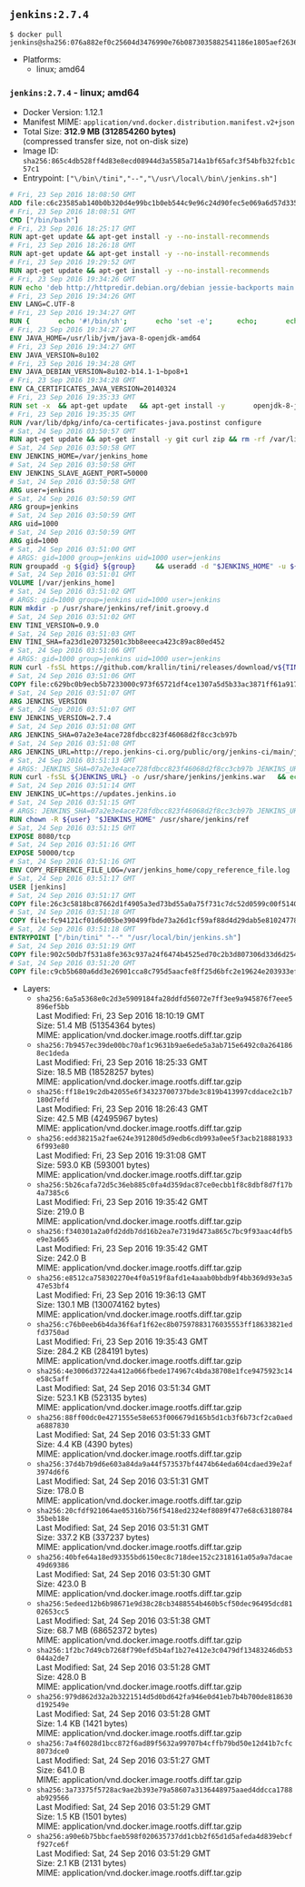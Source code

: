 ## `jenkins:2.7.4`

```console
$ docker pull jenkins@sha256:076a882ef0c25604d3476990e76b0873035882541186e1805aef2636ba63d197
```

-	Platforms:
	-	linux; amd64

### `jenkins:2.7.4` - linux; amd64

-	Docker Version: 1.12.1
-	Manifest MIME: `application/vnd.docker.distribution.manifest.v2+json`
-	Total Size: **312.9 MB (312854260 bytes)**  
	(compressed transfer size, not on-disk size)
-	Image ID: `sha256:865c4db528ff4d83e8ecd08944d3a5585a714a1bf65afc3f54bfb32fcb1c57c1`
-	Entrypoint: `["\/bin\/tini","--","\/usr\/local\/bin\/jenkins.sh"]`

```dockerfile
# Fri, 23 Sep 2016 18:08:50 GMT
ADD file:c6c23585ab140b0b320d4e99bc1b0eb544c9e96c24d90fec5e069a6d57d335ca in / 
# Fri, 23 Sep 2016 18:08:51 GMT
CMD ["/bin/bash"]
# Fri, 23 Sep 2016 18:25:17 GMT
RUN apt-get update && apt-get install -y --no-install-recommends 		ca-certificates 		curl 		wget 	&& rm -rf /var/lib/apt/lists/*
# Fri, 23 Sep 2016 18:26:18 GMT
RUN apt-get update && apt-get install -y --no-install-recommends 		bzr 		git 		mercurial 		openssh-client 		subversion 				procps 	&& rm -rf /var/lib/apt/lists/*
# Fri, 23 Sep 2016 19:29:52 GMT
RUN apt-get update && apt-get install -y --no-install-recommends 		bzip2 		unzip 		xz-utils 	&& rm -rf /var/lib/apt/lists/*
# Fri, 23 Sep 2016 19:34:26 GMT
RUN echo 'deb http://httpredir.debian.org/debian jessie-backports main' > /etc/apt/sources.list.d/jessie-backports.list
# Fri, 23 Sep 2016 19:34:26 GMT
ENV LANG=C.UTF-8
# Fri, 23 Sep 2016 19:34:27 GMT
RUN { 		echo '#!/bin/sh'; 		echo 'set -e'; 		echo; 		echo 'dirname "$(dirname "$(readlink -f "$(which javac || which java)")")"'; 	} > /usr/local/bin/docker-java-home 	&& chmod +x /usr/local/bin/docker-java-home
# Fri, 23 Sep 2016 19:34:27 GMT
ENV JAVA_HOME=/usr/lib/jvm/java-8-openjdk-amd64
# Fri, 23 Sep 2016 19:34:27 GMT
ENV JAVA_VERSION=8u102
# Fri, 23 Sep 2016 19:34:28 GMT
ENV JAVA_DEBIAN_VERSION=8u102-b14.1-1~bpo8+1
# Fri, 23 Sep 2016 19:34:28 GMT
ENV CA_CERTIFICATES_JAVA_VERSION=20140324
# Fri, 23 Sep 2016 19:35:33 GMT
RUN set -x 	&& apt-get update 	&& apt-get install -y 		openjdk-8-jdk="$JAVA_DEBIAN_VERSION" 		ca-certificates-java="$CA_CERTIFICATES_JAVA_VERSION" 	&& rm -rf /var/lib/apt/lists/* 	&& [ "$JAVA_HOME" = "$(docker-java-home)" ]
# Fri, 23 Sep 2016 19:35:35 GMT
RUN /var/lib/dpkg/info/ca-certificates-java.postinst configure
# Sat, 24 Sep 2016 03:50:57 GMT
RUN apt-get update && apt-get install -y git curl zip && rm -rf /var/lib/apt/lists/*
# Sat, 24 Sep 2016 03:50:58 GMT
ENV JENKINS_HOME=/var/jenkins_home
# Sat, 24 Sep 2016 03:50:58 GMT
ENV JENKINS_SLAVE_AGENT_PORT=50000
# Sat, 24 Sep 2016 03:50:58 GMT
ARG user=jenkins
# Sat, 24 Sep 2016 03:50:59 GMT
ARG group=jenkins
# Sat, 24 Sep 2016 03:50:59 GMT
ARG uid=1000
# Sat, 24 Sep 2016 03:50:59 GMT
ARG gid=1000
# Sat, 24 Sep 2016 03:51:00 GMT
# ARGS: gid=1000 group=jenkins uid=1000 user=jenkins
RUN groupadd -g ${gid} ${group}     && useradd -d "$JENKINS_HOME" -u ${uid} -g ${gid} -m -s /bin/bash ${user}
# Sat, 24 Sep 2016 03:51:01 GMT
VOLUME [/var/jenkins_home]
# Sat, 24 Sep 2016 03:51:02 GMT
# ARGS: gid=1000 group=jenkins uid=1000 user=jenkins
RUN mkdir -p /usr/share/jenkins/ref/init.groovy.d
# Sat, 24 Sep 2016 03:51:02 GMT
ENV TINI_VERSION=0.9.0
# Sat, 24 Sep 2016 03:51:03 GMT
ENV TINI_SHA=fa23d1e20732501c3bb8eeeca423c89ac80ed452
# Sat, 24 Sep 2016 03:51:06 GMT
# ARGS: gid=1000 group=jenkins uid=1000 user=jenkins
RUN curl -fsSL https://github.com/krallin/tini/releases/download/v${TINI_VERSION}/tini-static -o /bin/tini && chmod +x /bin/tini   && echo "$TINI_SHA  /bin/tini" | sha1sum -c -
# Sat, 24 Sep 2016 03:51:06 GMT
COPY file:c629bc0b9ecb5b7233000c973f65721df4ce1307a5d5b33ac3871ff61a9172ff in /usr/share/jenkins/ref/init.groovy.d/tcp-slave-agent-port.groovy 
# Sat, 24 Sep 2016 03:51:07 GMT
ARG JENKINS_VERSION
# Sat, 24 Sep 2016 03:51:07 GMT
ENV JENKINS_VERSION=2.7.4
# Sat, 24 Sep 2016 03:51:08 GMT
ARG JENKINS_SHA=07a2e3e4ace728fdbcc823f46068d2f8cc3cb97b
# Sat, 24 Sep 2016 03:51:08 GMT
ARG JENKINS_URL=http://repo.jenkins-ci.org/public/org/jenkins-ci/main/jenkins-war/2.7.4/jenkins-war-2.7.4.war
# Sat, 24 Sep 2016 03:51:13 GMT
# ARGS: JENKINS_SHA=07a2e3e4ace728fdbcc823f46068d2f8cc3cb97b JENKINS_URL=http://repo.jenkins-ci.org/public/org/jenkins-ci/main/jenkins-war/2.7.4/jenkins-war-2.7.4.war gid=1000 group=jenkins uid=1000 user=jenkins
RUN curl -fsSL ${JENKINS_URL} -o /usr/share/jenkins/jenkins.war   && echo "${JENKINS_SHA}  /usr/share/jenkins/jenkins.war" | sha1sum -c -
# Sat, 24 Sep 2016 03:51:14 GMT
ENV JENKINS_UC=https://updates.jenkins.io
# Sat, 24 Sep 2016 03:51:15 GMT
# ARGS: JENKINS_SHA=07a2e3e4ace728fdbcc823f46068d2f8cc3cb97b JENKINS_URL=http://repo.jenkins-ci.org/public/org/jenkins-ci/main/jenkins-war/2.7.4/jenkins-war-2.7.4.war gid=1000 group=jenkins uid=1000 user=jenkins
RUN chown -R ${user} "$JENKINS_HOME" /usr/share/jenkins/ref
# Sat, 24 Sep 2016 03:51:15 GMT
EXPOSE 8080/tcp
# Sat, 24 Sep 2016 03:51:16 GMT
EXPOSE 50000/tcp
# Sat, 24 Sep 2016 03:51:16 GMT
ENV COPY_REFERENCE_FILE_LOG=/var/jenkins_home/copy_reference_file.log
# Sat, 24 Sep 2016 03:51:17 GMT
USER [jenkins]
# Sat, 24 Sep 2016 03:51:17 GMT
COPY file:26c3c5818bc87662d1f4905a3ed73bd55a0a75f731c7dc52d0599c00f51408e9 in /usr/local/bin/jenkins-support 
# Sat, 24 Sep 2016 03:51:18 GMT
COPY file:fc94121cf01d6d05be390499fbde73a26d1cf59af88d4d29dab5e81024778028 in /usr/local/bin/jenkins.sh 
# Sat, 24 Sep 2016 03:51:18 GMT
ENTRYPOINT ["/bin/tini" "--" "/usr/local/bin/jenkins.sh"]
# Sat, 24 Sep 2016 03:51:19 GMT
COPY file:902c50db7f531a8fe363c937a24f6474b4525ed70c2b3d807306d33d6d254a9d in /usr/local/bin/plugins.sh 
# Sat, 24 Sep 2016 03:51:20 GMT
COPY file:c9cb5b680a6dd3e26901cca8c795d5aacfe8ff25d6bfc2e19624e203933efea7 in /usr/local/bin/install-plugins.sh 
```

-	Layers:
	-	`sha256:6a5a5368e0c2d3e5909184fa28ddfd56072e7ff3ee9a945876f7eee5896ef5bb`  
		Last Modified: Fri, 23 Sep 2016 18:10:19 GMT  
		Size: 51.4 MB (51354364 bytes)  
		MIME: application/vnd.docker.image.rootfs.diff.tar.gzip
	-	`sha256:7b9457ec39de00bc70af1c9631b9ae6ede5a3ab715e6492c0a2641868ec1deda`  
		Last Modified: Fri, 23 Sep 2016 18:25:33 GMT  
		Size: 18.5 MB (18528257 bytes)  
		MIME: application/vnd.docker.image.rootfs.diff.tar.gzip
	-	`sha256:ff18e19c2db42055e6f34323700737bde3c819b413997cddace2c1b7180d7efd`  
		Last Modified: Fri, 23 Sep 2016 18:26:43 GMT  
		Size: 42.5 MB (42495967 bytes)  
		MIME: application/vnd.docker.image.rootfs.diff.tar.gzip
	-	`sha256:edd38215a2fae624e391280d5d9edb6cdb993a0ee5f3acb2188819336f993e80`  
		Last Modified: Fri, 23 Sep 2016 19:31:08 GMT  
		Size: 593.0 KB (593001 bytes)  
		MIME: application/vnd.docker.image.rootfs.diff.tar.gzip
	-	`sha256:5b26cafa72d5c36eb885c0fa4d359dac87ce0ecbb1f8c8dbf8d7f17b4a7385c6`  
		Last Modified: Fri, 23 Sep 2016 19:35:42 GMT  
		Size: 219.0 B  
		MIME: application/vnd.docker.image.rootfs.diff.tar.gzip
	-	`sha256:f340301a2a0fd2ddb7dd16b2ea7e7319d473a865c7bc9f93aac4dfb5e9e3a665`  
		Last Modified: Fri, 23 Sep 2016 19:35:42 GMT  
		Size: 242.0 B  
		MIME: application/vnd.docker.image.rootfs.diff.tar.gzip
	-	`sha256:e8512ca758302270e4f0a519f8afd1e4aaab0bbdb9f4bb369d93e3a547e53bf4`  
		Last Modified: Fri, 23 Sep 2016 19:36:13 GMT  
		Size: 130.1 MB (130074162 bytes)  
		MIME: application/vnd.docker.image.rootfs.diff.tar.gzip
	-	`sha256:c76b0eeb6b4da36f6af1f62ec8b07597883176035553ff18633821edfd3750ad`  
		Last Modified: Fri, 23 Sep 2016 19:35:43 GMT  
		Size: 284.2 KB (284191 bytes)  
		MIME: application/vnd.docker.image.rootfs.diff.tar.gzip
	-	`sha256:4e3006d37224a412a066fbede174967c4bda38708e1fce9475923c14e58c5aff`  
		Last Modified: Sat, 24 Sep 2016 03:51:34 GMT  
		Size: 523.1 KB (523135 bytes)  
		MIME: application/vnd.docker.image.rootfs.diff.tar.gzip
	-	`sha256:88ff00dc0e4271555e58e653f006679d165b5d1cb3f6b73cf2ca0aeda6887830`  
		Last Modified: Sat, 24 Sep 2016 03:51:33 GMT  
		Size: 4.4 KB (4390 bytes)  
		MIME: application/vnd.docker.image.rootfs.diff.tar.gzip
	-	`sha256:37d4b7b9d6e603a84da9a44f573537bf4474b64eda604cdaed39e2af3974d6f6`  
		Last Modified: Sat, 24 Sep 2016 03:51:31 GMT  
		Size: 178.0 B  
		MIME: application/vnd.docker.image.rootfs.diff.tar.gzip
	-	`sha256:20cfdf921064ae05316b756f5418ed2324ef8089f477e68c6318078435beb18e`  
		Last Modified: Sat, 24 Sep 2016 03:51:31 GMT  
		Size: 337.2 KB (337237 bytes)  
		MIME: application/vnd.docker.image.rootfs.diff.tar.gzip
	-	`sha256:40bfe64a18ed93355bd6150ec8c718dee152c2318161a05a9a7dacae49d69386`  
		Last Modified: Sat, 24 Sep 2016 03:51:30 GMT  
		Size: 423.0 B  
		MIME: application/vnd.docker.image.rootfs.diff.tar.gzip
	-	`sha256:5edeed12b6b98671e9d38c28cb3488554b460b5cf50dec96495dcd8102653cc5`  
		Last Modified: Sat, 24 Sep 2016 03:51:38 GMT  
		Size: 68.7 MB (68652372 bytes)  
		MIME: application/vnd.docker.image.rootfs.diff.tar.gzip
	-	`sha256:1f2bc7d49cb7268f790efd5b4af1b27e412e3c0479df13483246db53044a2de7`  
		Last Modified: Sat, 24 Sep 2016 03:51:28 GMT  
		Size: 428.0 B  
		MIME: application/vnd.docker.image.rootfs.diff.tar.gzip
	-	`sha256:979d862d32a2b3221514d5d0bd642fa946e0d41eb7b4b700de818630d192549e`  
		Last Modified: Sat, 24 Sep 2016 03:51:28 GMT  
		Size: 1.4 KB (1421 bytes)  
		MIME: application/vnd.docker.image.rootfs.diff.tar.gzip
	-	`sha256:7a4f6028d1bcc872f6ad89f5632a99707b4cffb79bd50e12d41b7cfc8073dce0`  
		Last Modified: Sat, 24 Sep 2016 03:51:27 GMT  
		Size: 641.0 B  
		MIME: application/vnd.docker.image.rootfs.diff.tar.gzip
	-	`sha256:3a73375f5728ac9ae2b393e79a58607a3136448975aaed4ddcca1788ab929566`  
		Last Modified: Sat, 24 Sep 2016 03:51:29 GMT  
		Size: 1.5 KB (1501 bytes)  
		MIME: application/vnd.docker.image.rootfs.diff.tar.gzip
	-	`sha256:a90e6b75bbcfaeb598f020635737dd1cbb2f65d1d5afeda4d839ebcff927ce6f`  
		Last Modified: Sat, 24 Sep 2016 03:51:29 GMT  
		Size: 2.1 KB (2131 bytes)  
		MIME: application/vnd.docker.image.rootfs.diff.tar.gzip
